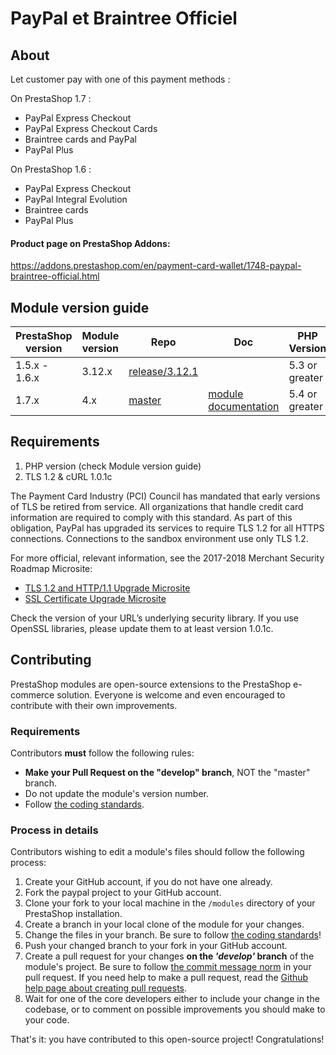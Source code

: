 # PayPal et Braintree Officiel

## About

Let customer pay with one of this payment methods : 

On PrestaShop 1.7 : 
- PayPal Express Checkout
- PayPal Express Checkout Cards
- Braintree cards and PayPal
- PayPal Plus

On PrestaShop 1.6 : 
- PayPal Express Checkout
- PayPal Integral Evolution
- Braintree cards
- PayPal Plus

#### Product page on PrestaShop Addons:

https://addons.prestashop.com/en/payment-card-wallet/1748-paypal-braintree-official.html

## Module version guide

| PrestaShop version | Module version     |  Repo                | Doc                |  PHP Version |
|---------|------------|---------------------|---------------------|-------------|
| 1.5.x - 1.6.x     | 3.12.x        |  [release/3.12.1][paypal-3.12] | |   5.3 or greater    |
| 1.7.x    | 4.x        |  [master][paypal-4] | [module documentation][6]|   5.4 or greater    |

## Requirements

1. PHP version (check Module version guide)
2. TLS 1.2 & cURL 1.0.1c

The Payment Card Industry (PCI) Council has mandated that early versions of
TLS be retired from service. All organizations that handle credit card information
are required to comply with this standard. As part of this obligation, PayPal has
upgraded its services to require TLS 1.2 for all HTTPS connections.
Connections to the sandbox environment use only TLS 1.2.

For more official, relevant information, see the 2017-2018 Merchant Security
Roadmap Microsite:
* [TLS 1.2 and HTTP/1.1 Upgrade Microsite][4]
* [SSL Certificate Upgrade Microsite][5]

Check the version of your URL’s underlying security library. If you use OpenSSL
libraries, please update them to at least version 1.0.1c.

## Contributing

PrestaShop modules are open-source extensions to the PrestaShop e-commerce solution. Everyone is welcome and even encouraged to contribute with their own improvements.

### Requirements

Contributors **must** follow the following rules:

* **Make your Pull Request on the "develop" branch**, NOT the "master" branch.
* Do not update the module's version number.
* Follow [the coding standards][1].

### Process in details

Contributors wishing to edit a module's files should follow the following process:

1. Create your GitHub account, if you do not have one already.
2. Fork the paypal project to your GitHub account.
3. Clone your fork to your local machine in the ```/modules``` directory of your PrestaShop installation.
4. Create a branch in your local clone of the module for your changes.
5. Change the files in your branch. Be sure to follow [the coding standards][1]!
6. Push your changed branch to your fork in your GitHub account.
7. Create a pull request for your changes **on the _'develop'_ branch** of the module's project. Be sure to follow [the commit message norm][2] in your pull request. If you need help to make a pull request, read the [Github help page about creating pull requests][3].
8. Wait for one of the core developers either to include your change in the codebase, or to comment on possible improvements you should make to your code.

That's it: you have contributed to this open-source project! Congratulations!

[1]: http://doc.prestashop.com/display/PS16/Coding+Standards
[2]: http://doc.prestashop.com/display/PS16/How+to+write+a+commit+message
[3]: https://help.github.com/articles/using-pull-requests
[4]: https://www.paypal-notice.com/en/TLS-1.2-and-HTTP1.1-Upgrade/
[5]: https://www.paypal-notice.com/en/SSL-Certificate-Upgrade-Microsite/
[6]: https://addons.prestashop.com/documentation/ee767c22c12e349aab3767a6cf32f389644d5964
[paypal-3.12]: https://github.com/202-ecommerce/paypal/tree/release/3.12.1
[paypal-4]: https://github.com/202-ecommerce/paypal/tree/master
